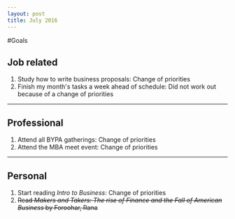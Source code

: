```yaml
---
layout: post
title: July 2016
---
```


#Goals

## Job related

1. Study how to write business proposals: Change of priorities
2. Finish my month's tasks a week ahead of schedule: Did not work out because of a change of priorities


___

## Professional
1. Attend all BYPA gatherings: Change of priorities
2. Attend the MBA meet event: Change of priorities

___

## Personal

1. Start reading *Intro to Business*: Change of priorities
2. ~~Read *Makers and Takers: The rise of Finance and the Fall of American Business* by Foroohar, Rana~~
